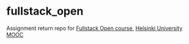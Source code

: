 # fullstack_open
Assignment return repo for [Fullstack Open course](https://fullstackopen.com/en/), [Helsinki University MOOC](https://www.mooc.fi/en/#courses)
